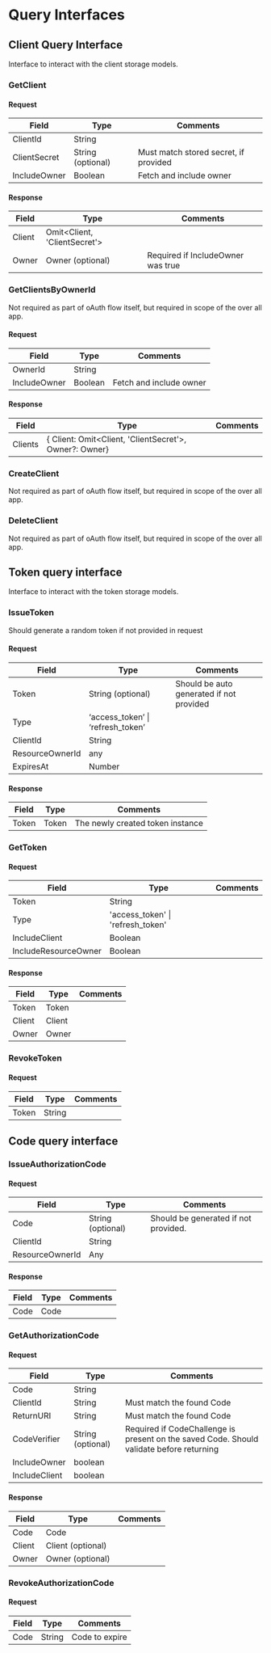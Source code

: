 # Query Interfaces

## Client Query Interface

Interface to interact with the client storage models.

### GetClient

#### Request

| Field        | Type              | Comments                              |
| ------------ | ----------------- | ------------------------------------- |
| ClientId     | String            |                                       |
| ClientSecret | String (optional) | Must match stored secret, if provided |
| IncludeOwner | Boolean           | Fetch and include owner               |

#### Response

| Field  | Type                         | Comments                          |
| ------ | ---------------------------- | --------------------------------- |
| Client | Omit<Client, 'ClientSecret'> |                                   |
| Owner  | Owner (optional)             | Required if IncludeOwner was true |

### GetClientsByOwnerId

Not required as part of oAuth flow itself, but required in scope of the over all app.

#### Request

| Field        | Type    | Comments                |
| ------------ | ------- | ----------------------- |
| OwnerId      | String  |                         |
| IncludeOwner | Boolean | Fetch and include owner |

#### Response

| Field   | Type                                                   | Comments |
| ------- | ------------------------------------------------------ | -------- |
| Clients | { Client: Omit<Client, 'ClientSecret'>, Owner?: Owner} |          |

### CreateClient

Not required as part of oAuth flow itself, but required in scope of the over all app.

### DeleteClient

Not required as part of oAuth flow itself, but required in scope of the over all app.

## Token query interface

Interface to interact with the token storage models.

### IssueToken

Should generate a random token if not provided in request

#### Request

| Field           | Type                                  | Comments                                 |
| --------------- | ------------------------------------- | ---------------------------------------- |
| Token           | String (optional)                     | Should be auto generated if not provided |
| Type            | ‘access_token’ &#124; ‘refresh_token’ |                                          |
| ClientId        | String                                |                                          |
| ResourceOwnerId | any                                   |                                          |
| ExpiresAt       | Number                                |                                          |

#### Response

| Field | Type  | Comments                         |
| ----- | ----- | -------------------------------- |
| Token | Token | The newly created token instance |

### GetToken

#### Request

| Field                | Type                                  | Comments |
| -------------------- | ------------------------------------- | -------- |
| Token                | String                                |          |
| Type                 | 'access_token' &#124; 'refresh_token' |          |
| IncludeClient        | Boolean                               |          |
| IncludeResourceOwner | Boolean                               |          |

#### Response

| Field  | Type   | Comments |
| ------ | ------ | -------- |
| Token  | Token  |          |
| Client | Client |          |
| Owner  | Owner  |          |

### RevokeToken

#### Request

| Field | Type   | Comments |
| ----- | ------ | -------- |
| Token | String |          |

## Code query interface

### IssueAuthorizationCode

#### Request

| Field           | Type              | Comments                             |
| --------------- | ----------------- | ------------------------------------ |
| Code            | String (optional) | Should be generated if not provided. |
| ClientId        | String            |                                      |
| ResourceOwnerId | Any               |                                      |

#### Response

| Field | Type | Comments |
| ----- | ---- | -------- |
| Code  | Code |          |

### GetAuthorizationCode

#### Request

| Field         | Type              | Comments                                                                                 |
| ------------- | ----------------- | ---------------------------------------------------------------------------------------- |
| Code          | String            |                                                                                          |
| ClientId      | String            | Must match the found Code                                                                |
| ReturnURI     | String            | Must match the found Code                                                                |
| CodeVerifier  | String (optional) | Required if CodeChallenge is present on the saved Code. Should validate before returning |
| IncludeOwner  | boolean           |                                                                                          |
| IncludeClient | boolean           |                                                                                          |

#### Response

| Field  | Type              | Comments |
| ------ | ----------------- | -------- |
| Code   | Code              |          |
| Client | Client (optional) |          |
| Owner  | Owner (optional)  |          |

### RevokeAuthorizationCode

#### Request

| Field | Type   | Comments       |
| ----- | ------ | -------------- |
| Code  | String | Code to expire |
